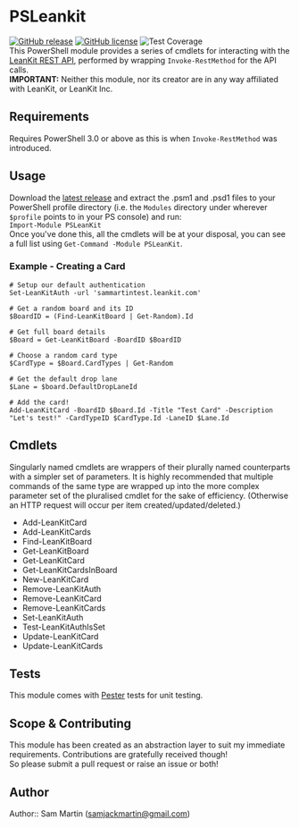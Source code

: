 # PSLeankit  
[![GitHub release](https://img.shields.io/github/release/Sam-Martin/leankit-powershell.svg)](https://github.com/Sam-Martin/leankit-powershell/releases/latest) [![GitHub license](https://img.shields.io/github/license/Sam-Martin/leankit-powershell.svg)](LICENSE) ![Test Coverage](https://img.shields.io/badge/coverage-87%25-yellowgreen.svg)  
This PowerShell module provides a series of cmdlets for interacting with the [LeanKit REST API](https://support.leankit.com/hc/en-us/sections/200668393-LeanKit-API-Application-Programming-Interface-), performed by wrapping `Invoke-RestMethod` for the API calls.  
**IMPORTANT:** Neither this module, nor its creator are in any way affiliated with LeanKit, or LeanKit Inc.

## Requirements
Requires PowerShell 3.0 or above as this is when `Invoke-RestMethod` was introduced.

## Usage
Download the [latest release](https://github.com/Sam-Martin/leankit-powershell/releases/latest) and  extract the .psm1 and .psd1 files to your PowerShell profile directory (i.e. the `Modules` directory under wherever `$profile` points to in your PS console) and run:  
`Import-Module PSLeanKit`  
Once you've done this, all the cmdlets will be at your disposal, you can see a full list using `Get-Command -Module PSLeanKit`.

### Example - Creating a Card
```
# Setup our default authentication
Set-LeanKitAuth -url 'sammartintest.leankit.com'  

# Get a random board and its ID
$BoardID = (Find-LeanKitBoard | Get-Random).Id

# Get full board details
$Board = Get-LeanKitBoard -BoardID $BoardID

# Choose a random card type
$CardType = $Board.CardTypes | Get-Random  

# Get the default drop lane
$Lane = $board.DefaultDropLaneId

# Add the card!
Add-LeanKitCard -BoardID $Board.Id -Title "Test Card" -Description "Let's test!" -CardTypeID $CardType.Id -LaneID $Lane.Id
```

## Cmdlets
Singularly named cmdlets are wrappers of their plurally named counterparts with a simpler set of parameters. 
It is highly recommended that multiple commands of the same type are wrapped up into the more complex parameter set of the pluralised cmdlet for the sake of efficiency. (Otherwise an HTTP request will occur per item created/updated/deleted.)

* Add-LeanKitCard
* Add-LeanKitCards
* Find-LeanKitBoard
* Get-LeanKitBoard
* Get-LeanKitCard
* Get-LeanKitCardsInBoard
* New-LeanKitCard
* Remove-LeanKitAuth
* Remove-LeanKitCard
* Remove-LeanKitCards
* Set-LeanKitAuth
* Test-LeanKitAuthIsSet
* Update-LeanKitCard
* Update-LeanKitCards

## Tests
This module comes with [Pester](https://github.com/pester/Pester/) tests for unit testing.

## Scope & Contributing
This module has been created as an abstraction layer to suit my immediate requirements. Contributions are gratefully received though!  
So please submit a pull request or raise an issue or both!
 

## Author
Author:: Sam Martin (<samjackmartin@gmail.com>)

